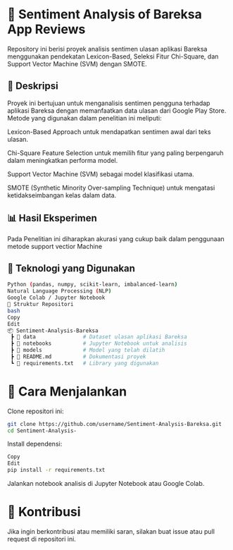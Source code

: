 # 🏦 Sentiment Analysis of Bareksa App Reviews
Repository ini berisi proyek analisis sentimen ulasan aplikasi Bareksa menggunakan pendekatan Lexicon-Based, Seleksi Fitur Chi-Square, dan Support Vector Machine (SVM) dengan SMOTE.

## 📌 Deskripsi
Proyek ini bertujuan untuk menganalisis sentimen pengguna terhadap aplikasi Bareksa dengan memanfaatkan data ulasan dari Google Play Store. Metode yang digunakan dalam penelitian ini meliputi:

Lexicon-Based Approach untuk mendapatkan sentimen awal dari teks ulasan.

Chi-Square Feature Selection untuk memilih fitur yang paling berpengaruh dalam meningkatkan performa model.

Support Vector Machine (SVM) sebagai model klasifikasi utama.

SMOTE (Synthetic Minority Over-sampling Technique) untuk mengatasi ketidakseimbangan kelas dalam data.

## 📊 Hasil Eksperimen
Pada Penelitian ini diharapkan akurasi yang cukup baik dalam penggunaan metode support vectior Machine



## 🔧 Teknologi yang Digunakan
```bash
Python (pandas, numpy, scikit-learn, imbalanced-learn)
Natural Language Processing (NLP)
Google Colab / Jupyter Notebook
📂 Struktur Repositori
bash
Copy
Edit
📦 Sentiment-Analysis-Bareksa
 ┣ 📂 data               # Dataset ulasan aplikasi Bareksa
 ┣ 📂 notebooks          # Jupyter Notebook untuk analisis
 ┣ 📂 models             # Model yang telah dilatih
 ┣ 📄 README.md          # Dokumentasi proyek
 ┗ 📄 requirements.txt   # Library yang digunakan

```
# 🚀 Cara Menjalankan
Clone repositori ini:
```bash
git clone https://github.com/username/Sentiment-Analysis-Bareksa.git
cd Sentiment-Analysis-
```
Install dependensi:
```bash
Copy
Edit
pip install -r requirements.txt
```
Jalankan notebook analisis di Jupyter Notebook atau Google Colab.

# 📢 Kontribusi
Jika ingin berkontribusi atau memiliki saran, silakan buat issue atau pull request di repositori ini.